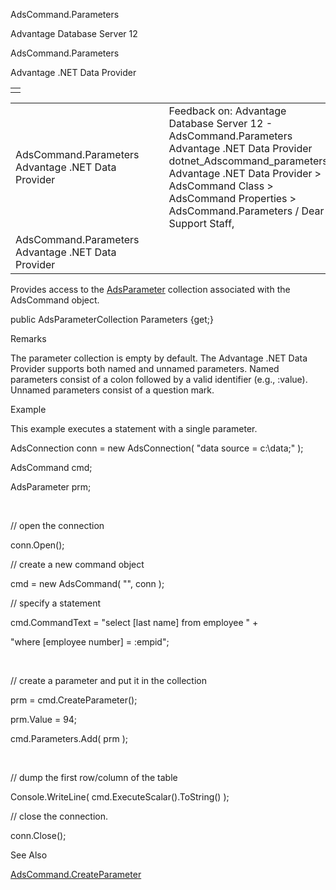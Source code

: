AdsCommand.Parameters




Advantage Database Server 12  

AdsCommand.Parameters

Advantage .NET Data Provider

|  |
| --- |
|  |

|  |  |  |  |  |
| --- | --- | --- | --- | --- |
| AdsCommand.Parameters  Advantage .NET Data Provider |  |  | Feedback on: Advantage Database Server 12 - AdsCommand.Parameters Advantage .NET Data Provider dotnet\_Adscommand\_parameters Advantage .NET Data Provider > AdsCommand Class > AdsCommand Properties > AdsCommand.Parameters / Dear Support Staff, |  |
| AdsCommand.Parameters  Advantage .NET Data Provider |  |  |  |  |

Provides access to the [AdsParameter](dotnet_adsparameter.htm) collection associated with the AdsCommand object.

public AdsParameterCollection Parameters {get;}

Remarks

The parameter collection is empty by default. The Advantage .NET Data Provider supports both named and unnamed parameters. Named parameters consist of a colon followed by a valid identifier (e.g., :value). Unnamed parameters consist of a question mark.

Example

This example executes a statement with a single parameter.

AdsConnection conn = new AdsConnection( "data source = c:\\data;" );

AdsCommand cmd;

AdsParameter prm;

 

// open the connection

conn.Open();

// create a new command object

cmd = new AdsCommand( "", conn );

// specify a statement

cmd.CommandText = "select [last name] from employee " +

"where [employee number] = :empid";

 

// create a parameter and put it in the collection

prm = cmd.CreateParameter();

prm.Value = 94;

cmd.Parameters.Add( prm );

 

// dump the first row/column of the table

Console.WriteLine( cmd.ExecuteScalar().ToString() );

// close the connection.

conn.Close();

See Also

[AdsCommand.CreateParameter](dotnet_adscommand_createparameter.htm)